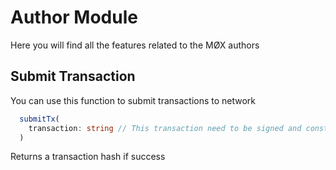 # Author Module

Here you will find all the features related to the MØX authors

## Submit Transaction

You can use this function to submit transactions to network

```typescript
  submitTx(
    transaction: string // This transaction need to be signed and constructed with constructSignedTx function in transaction module
  )
```

Returns a transaction hash if success
